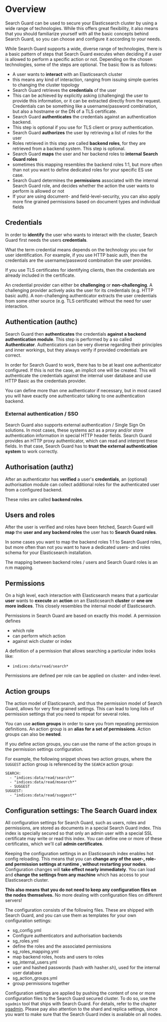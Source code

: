 <!---
Copryight 2016 floragunn GmbH
-->

# Overview

Search Guard can be used to secure your Elasticsearch cluster by using a wide range of technologies. While this offers great flexibility, it also means that you should familiarize yourself with all the basic concepts behind Search Guard, so you can choose and configure it according to your needs.

While Search Guard supports a wide, diverse range of technologies, there is a basic pattern of steps that Search Guard executes when deciding if a user is allowed to perform a specific action or not. Depending on the chosen technologies, some of the steps are optional. The basic flow is as follows:

* A user wants to **interact** with an Elasticsearch cluster
 *  this means any kind of interaction, ranging from issuing simple queries to changing the cluster topology
* Search Guard retrieves the **credentials** of the user
 * This can be achieved by explicitly asking (challenging) the user to provide this information, or it can be extracted directly from the request. Credentials can be something like a username/password combination, but also a hostname or the DN of a TLS certificate.
* Search Guard **authenticates** the credentials against an authentication backend.
 * This step is optional if you use for TLS client or proxy authentication.
* Search Guard **authorizes** the user by retrieving a list of roles for the user
 * Roles retrieved in this step are called **backend roles**, for they are retrieved from a backend system. This step is optional. 
* Search Guard **maps** the user and her backend roles to **internal Search Guard roles**
 * sometimes this mapping resembles the backend roles 1:1, but more often than not you want to define dedicated roles for your specific ES use case.
* Search Guard determines the **permissions** associated with the internal Search Guard role, and decides whether the action the user wants to perform is allowed or not
 * If your are using document- and field-level-security, you can also apply more fine grained permissions based on document types and individual fields  

## Credentials

In order to **identify** the user who wants to interact with the cluster, Search Guard first needs the users **credentials**. 

What the term credential means depends on the technology you use for user identification. For example, if you use HTTP basic auth, then the credentials are the username/password combination the user provides.

If you use TLS certificates for identifying clients, then the credentials are already included in the certificate.

An credential provider can either be **challenging** or **non-challenging**. A challenging provider actively asks the user for its credentials (e.g. HTTP basic auth). A non-challenging authenticator extracts the user credentials from some other source (e.g. TLS certificate) without the need for user interaction.

## Authentication (authc)

Search Guard then **authenticates** the credentials **against a backend authentication module**. This step is performed by a so called **Authenticator**. Authenticators can be very diverse regarding their principles and inner workings, but they always verify if provided credentials are correct. 

In order for Search Guard to work, there has to be at least one authenticator configured. If this is not the case, an implicit one will be created. This will authenticate the credentials against the internal user database and use HTTP Basic as the credentials provider.

You can define more than one authenticator if necessary, but in most cased you will have exactly one authenticator talking to one authentication backend.

### External authentication / SSO

Search Guard also supports external authentication / Single Sign On solutions. In most cases, these systems act as a proxy and/or store authentication information in special HTTP header fields. Search Guard provides an HTTP proxy authenticator, which can read and interpret these fields. In that case, Search Guard has to **trust the external authentication system** to work correctly. 

## Authorisation (authz)

After an authenticator has **verified** a user's **credentials**, an (optional) authorisation module can collect additional roles for the authenticated user from a configured backend. 

These roles are called **backend roles**.

## Users and roles

After the user is verified and roles have been fetched, Search Guard will **map** the **user and any backend roles** the user has to **Search Guard roles**. 

In some cases you want to map the backend roles 1:1 to Search Guard roles, but more often than not you want to have a dedicated users- and roles schema for your Elasticsearch installation.

The mapping between backend roles / users and Search Guard roles is an n:m mapping.

## Permissions

On a high level, each interaction with Elasticsearch means that a particular **user** wants to **execute** an **action** on an Elasticsearch **cluster** or **one ore more indices**. This closely resembles the internal model of Elasticsearch.

Permissions in Search Guard are based on exactly this model. A permission defines

* which role
* can perform which action
* against wich cluster or index

A definition of a permission that allows searching a particular index looks like:

* `indices:data/read/search*`

Permissions are defined per role can be applied on cluster- and index-level.

## Action groups

The action model of Elasticsearch, and thus the permission model of Search Guard, allows for very fine grained settings. This can lead to long lists of permission settings that you need to repeat for several roles.

You can use **action groups** in order to save you from repeating permission definitions. An action group is an **alias for a set of permissions**. Action groups can also be **nested**. 

If you define action groups, you can use the name of the action groups in the permission settings configuration.

For example, the following snippet shows two action groups, where the `SUGGEST` action group is referenced by the `SEARCH` action group:

```
SEARCH:
  - "indices:data/read/search*"
  - "indices:data/read/msearch*"
  - SUGGEST
SUGGEST:
  - "indices:data/read/suggest*"
```

## Configuration settings: The Search Guard index

All configuration settings for Search Guard, such as users, roles and permissions, are stored as documents in a special Search Guard index. This index is specially secured so that only an admin user with a special SSL certificate may write or read this index. You can define one or more of these certificates, which we'll call **admin certificates**.

Keeping the configuration settings in an Elasticsearch index enables hot config reloading. This means that you can **change any of the user-, role- and permission settings at runtime , without restarting your nodes**. Configuration changes will **take effect nearly immediately**. You can load and **change the settings from any machine** which has access to your Elasticsearch cluster. 

**This also means that you do not need to keep any configuration files on the nodes themselves.** No more dealing with configuration files on different servers!

The configuration consists of the following files. These are shipped with Search Guard, and you can use them as templates for your own configuration settings:

* sg\_config.yml
 * Configure authenticators and authorisation backends
* sg\_roles.yml
 * define the roles and the associated permissions
* sg\_roles\_mapping.yml
 * map backend roles, hosts and users to roles
* sg\_internal\_users.yml
 * user and hashed passwords (hash with hasher.sh), used for the internal user database
* sg\_action\_groups.yml
 * group permissions together

Configuration settings are applied by pushing the content of one or more configuration files to the Search Guard secured cluster. To do so, use the `sgadmin` tool that ships with Search Guard. For details, refer to the chapter [sgadmin](sgadmin.md). Please pay also attention to the shard and replica settings, since you want to make sure that the Search Guard index is available on all nodes.